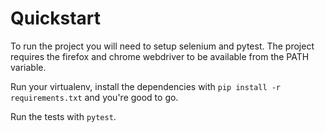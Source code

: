 # Quickstart
To run the project you will need to setup selenium and pytest. The project requires the firefox and chrome
webdriver to be available from the PATH variable. 

Run your virtualenv, install the dependencies with `pip install -r requirements.txt` and you're good to go.

Run the tests with `pytest`.